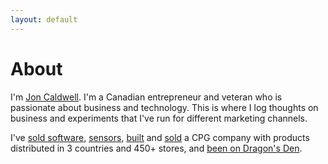 ```yaml
---
layout: default
---
```

# About
I'm [Jon Caldwell](https://www.linkedin.com/in/jonmcaldwell/). I'm a Canadian entrepreneur and veteran who is passionate about business and technology. This is where I log thoughts on business and experiments that I've run for different marketing channels.

I've [sold software](https://www.xpertdoc.com/en/), [sensors](https://leddartech.com/), [built](https://bncpet.com/) and [sold](http://www.globenewswire.com/news-release/2019/03/20/1757707/0/en/Dane-Creek-Capital-announces-the-acquisition-of-Bonnie-Clyde-Premium-Pet-Goods.html) a CPG company with products distributed in 3 countries and 450+ stores, and [been on Dragon's Den](https://www.cbc.ca/dragonsden/m_pitches/bonnie-clyde-pet-goods).
